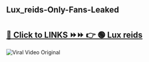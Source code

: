 
 ## Lux_reids-Only-Fans-Leaked

# <h2><a href="https://clipsfans.com/Lux_reids&ref=git">🔗 Click to LINKS ⏩⏩ 👉 🟢 Lux reids </a></h2>

<a href="https://clipsfans.com/Lux_reids&ref=git" rel="nofollow" data-target="animated-image.originalLink"><img src="https://i.ibb.co.com/xMMVF88/686577567.gif" alt="Viral Video Original" style="max-width: 100%; display: inline-block;" data-target="animated-image.originalImage"></a>

